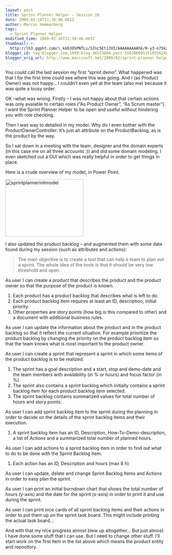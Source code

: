 ```yaml
---
layout: post
title: Sprint Planner Helper – Session 10
date: 2009-02-16T21:38:00.001Z
author: Marcus Hammarberg
tags:
  - Sprint Planner Helper
modified_time: 2009-02-16T21:38:46.665Z
thumbnail: >-
  http://lh3.ggpht.com/\_kkDJOSPNTLs/SZnc5EtJJUI/AAAAAAAAAhk/0-y3-n75kzI/s72-c/sprintplannerinitmodel_thumb%5B4%5D.jpg?imgmax=800
blogger_id: tag:blogger.com,1999:blog-36533086.post-5583006853510556248
blogger_orig_url: http://www.marcusoft.net/2009/02/sprint-planner-helper-session-10.html
---
```




You could call the last session my first “sprint demo”. What happened
was that I for the first time could see where this was going. And I (as
Product Owner) was not happy… I couldn’t even yell at the team (also me)
because it was quite a lousy order.

OK –what was wrong. Firstly – I was not happy about that certain actions
was only avaiable to certain roles (“As Product Owner”, “As Scrum
master”). I want the Sprint Planner Helper to be open and useful without
hindering you with role checking.

Then I was way to detailed in my model. Why do I even bother with the
ProductOwnerController. It’s just an attribute on the ProductBacklog, as
is the product by the way.

So I sat down in a meeting with the team, designer and the domain
experts (in this case me on all three accounts :)) and did some domain
modeling. I even sketched out a GUI which was really helpful in order to
get things in place.

Here is a crude overview of my model, in Power Point.

[<img
src="http://lh3.ggpht.com/_kkDJOSPNTLs/SZnc5EtJJUI/AAAAAAAAAhk/0-y3-n75kzI/sprintplannerinitmodel_thumb%5B4%5D.jpg?imgmax=800"
title="sprintplannerinitmodel"
style="border-right: 0px; border-top: 0px; display: inline; border-left: 0px; border-bottom: 0px"
data-border="0" width="244" height="179" alt="sprintplannerinitmodel" />](http://lh5.ggpht.com/_kkDJOSPNTLs/SZnc4jWhBzI/AAAAAAAAAhg/KUx5XFVwyLM/s1600-h/sprintplannerinitmodel%5B3%5D.jpg)

I also updated the product backlog – and augmented them with some data
found during my session (such as attributes and actions):

> The main objective is to create a tool that can help a team to plan
> out a sprint. The whole idea of the tools
> is that it should be very low threshold and open.

As user I can create a product that describes the product and the
product owner so that the purpose of the product is known.

1. Each product has a product backlog that describes what is left to
    do.
2. Each product backlog item requires at least an ID, description,
    initial priority.
3. Other properties are story points (how big is this compared to
    other) and a document with additional business rules.

As user I can update the information about the product and in the
product backlog so that it reflect the current situation. For example
prioritize the product backlog by changing the priority on the product
backlog item so that the team knows what is most important to the
product owner.

As user I can create a sprint that represent a sprint in which some
items of the product backlog is to be realized.

1. The sprint has a goal description and a start, stop and demo-date
    and the team members with availability (in % or hours) and focus
    factor (in %).
2. The sprint also contains a sprint backlog which initially contains a
    sprint backlog item for each product backlog item selected.
3. The sprint backlog contains summarized values for total number of
    hours and story points.

As user I can add sprint backlog item to the sprint during the planning
in order to decide on the details of the sprint backlog items and their
execution.

1. A sprint backlog item has an ID, Description,
    How-To-Demo-description, a list of Actions and a summarized total
    number of planned hours.

As user I can add actions to a sprint backlog item in order to find out
what to do to be done with the Sprint Backlog Item.

1. Each action has an ID, Description and hours (max 8 h)

As user I can update, delete and change Sprint Backlog Items and Actions
in order to easy plan the sprint.

As user I can print an initial burndown chart that shows the total
number of hours (y-axis) and the date for the sprint (x-axis) in order
to print it and use during the sprint.

As user I can print nice cards of all sprint backlog items and their
actions in order to put them up on the sprint task board. This might
include printing the actual task board...

And with that my nice progress almost blew up altogether… But just
almost. I have done some stuff that I can use. But I need to change
other stuff. I’ll start work on the first item in the list above which
means the product entity and repository.
